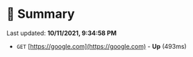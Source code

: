 # 📖 Summary
Last updated: **10/11/2021, 9:34:58 PM**

- `GET` [https://google.com](https://google.com) - **Up** (493ms)
